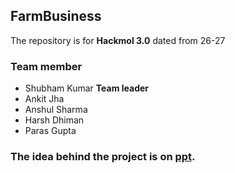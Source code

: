 ## FarmBusiness
The repository is for <strong>Hackmol 3.0</strong> dated from 26-27
 ### Team member
  <ul>
  <li>Shubham Kumar <strong>Team leader</strong></li>
     
  <li>Ankit Jha</li>
       
  <li>Anshul Sharma</li>
  
  <li>Harsh Dhiman</li>
  
   <li>Paras Gupta</li>
  
  </ul>
  
  ### The idea behind the project is on  [ppt](https://docs.google.com/presentation/d/1P77r3UcnPb-IerrsOJiK4A_6ZLH1UVL2/edit?usp=sharing&ouid=106774572943632079902&rtpof=true&sd=true).

  
<!--   ###Illustration of of our project -->
